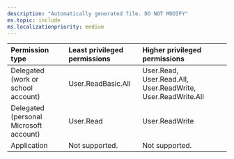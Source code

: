 ```yaml
---
description: "Automatically generated file. DO NOT MODIFY"
ms.topic: include
ms.localizationpriority: medium
---
```


|Permission type|Least privileged permissions|Higher privileged permissions|
|:---|:---|:---|
|Delegated (work or school account)|User.ReadBasic.All|User.Read, User.Read.All, User.ReadWrite, User.ReadWrite.All|
|Delegated (personal Microsoft account)|User.Read|User.ReadWrite|
|Application|Not supported.|Not supported.|

